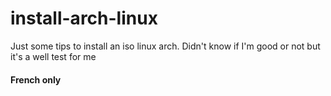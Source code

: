 # install-arch-linux

Just some tips to install an iso linux arch.
Didn't know if I'm good or not but it's a well test for me


#### French only

